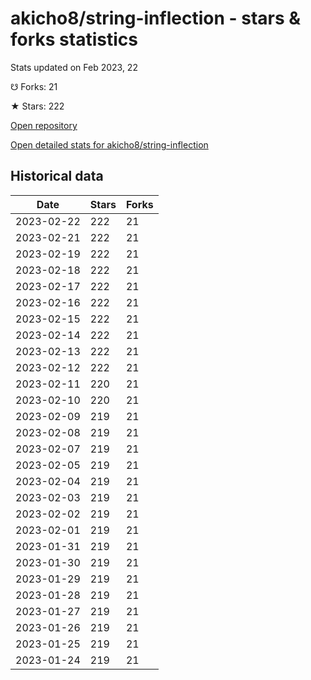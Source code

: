 # akicho8/string-inflection - stars & forks statistics

Stats updated on Feb 2023, 22

☋ Forks: 21

★ Stars: 222

[Open repository](https://github.com/akicho8/string-inflection)

[Open detailed stats for akicho8/string-inflection](https://reviewgithub.com/rep/akicho8/string-inflection)

## Historical data
| Date | Stars | Forks |
|------|-------|-------|
| 2023-02-22 | 222 | 21 | 
| 2023-02-21 | 222 | 21 | 
| 2023-02-19 | 222 | 21 | 
| 2023-02-18 | 222 | 21 | 
| 2023-02-17 | 222 | 21 | 
| 2023-02-16 | 222 | 21 | 
| 2023-02-15 | 222 | 21 | 
| 2023-02-14 | 222 | 21 | 
| 2023-02-13 | 222 | 21 | 
| 2023-02-12 | 222 | 21 | 
| 2023-02-11 | 220 | 21 | 
| 2023-02-10 | 220 | 21 | 
| 2023-02-09 | 219 | 21 | 
| 2023-02-08 | 219 | 21 | 
| 2023-02-07 | 219 | 21 | 
| 2023-02-05 | 219 | 21 | 
| 2023-02-04 | 219 | 21 | 
| 2023-02-03 | 219 | 21 | 
| 2023-02-02 | 219 | 21 | 
| 2023-02-01 | 219 | 21 | 
| 2023-01-31 | 219 | 21 | 
| 2023-01-30 | 219 | 21 | 
| 2023-01-29 | 219 | 21 | 
| 2023-01-28 | 219 | 21 | 
| 2023-01-27 | 219 | 21 | 
| 2023-01-26 | 219 | 21 | 
| 2023-01-25 | 219 | 21 | 
| 2023-01-24 | 219 | 21 | 

